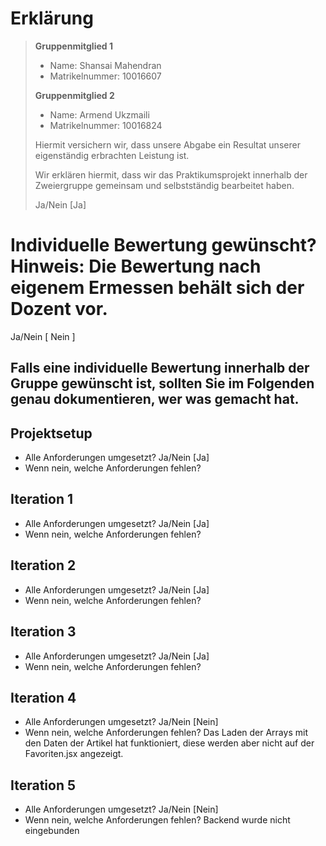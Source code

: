 # Erklärung

> **Gruppenmitglied 1**
> * Name: Shansai Mahendran
> * Matrikelnummer: 10016607
>
> **Gruppenmitglied 2**
> * Name: Armend Ukzmaili
> * Matrikelnummer: 10016824
>
> Hiermit versichern wir, dass unsere Abgabe ein Resultat unserer eigenständig erbrachten Leistung ist.
>
> Wir erklären hiermit, dass wir das Praktikumsprojekt innerhalb der Zweiergruppe gemeinsam und selbstständig bearbeitet haben.
>
> Ja/Nein [Ja]

# Individuelle Bewertung gewünscht? Hinweis: Die Bewertung nach eigenem Ermessen behält sich der Dozent vor.
Ja/Nein [ Nein ]

## Falls eine individuelle Bewertung innerhalb der Gruppe gewünscht ist, sollten Sie im Folgenden genau dokumentieren, wer was gemacht hat.

## Projektsetup
* Alle Anforderungen umgesetzt? Ja/Nein [Ja]
* Wenn nein, welche Anforderungen fehlen?

## Iteration 1
* Alle Anforderungen umgesetzt? Ja/Nein [Ja]
* Wenn nein, welche Anforderungen fehlen?

## Iteration 2
* Alle Anforderungen umgesetzt? Ja/Nein [Ja]
* Wenn nein, welche Anforderungen fehlen?

## Iteration 3
* Alle Anforderungen umgesetzt? Ja/Nein [Ja]
* Wenn nein, welche Anforderungen fehlen?

## Iteration 4
* Alle Anforderungen umgesetzt? Ja/Nein [Nein]
* Wenn nein, welche Anforderungen fehlen?
Das Laden der Arrays mit den Daten der Artikel hat funktioniert, diese werden aber nicht auf der Favoriten.jsx angezeigt.

## Iteration 5
* Alle Anforderungen umgesetzt? Ja/Nein [Nein]
* Wenn nein, welche Anforderungen fehlen?
Backend wurde nicht eingebunden
